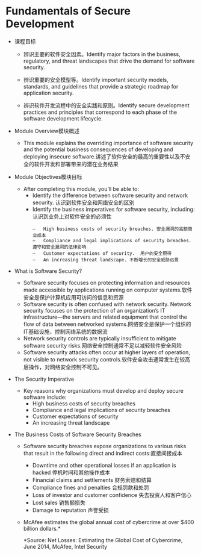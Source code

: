 # Fundamentals of Secure Development

* 课程目标

  * 辨识主要的软件安全因素。Identify major factors in the business, regulatory, and threat landscapes that drive the demand for software security.

  * 辨识重要的安全模型等。Identify important security models, standards, and guidelines that provide a strategic roadmap for application security.

  * 辨识软件开发流程中的安全实践和原则。Identify secure development practices and principles that correspond to each phase of the software development lifecycle.

* Module Overview模块概述

  * This module explains the overriding importance of software security and the potential business consequences of developing and deploying insecure software.讲述了软件安全的最高的重要性以及不安全的软件开发和部署带来的潜在业务结果

* Module Objectives模块目标

  * After completing this module, you’ll be able to:
    * Identify the difference between software security and network security.  认识到软件安全和网络安全的区别
    * Identify the business imperatives for software security, including:  认识到业务上对软件安全的必须性
      ```
      –   High business costs of security breaches. 安全漏洞的高额商业成本
      –   Compliance and legal implications of security breaches.  遵守和安全漏洞的法律影响
      –   Customer expectations of security.  用户的安全期待
      –   An increasing threat landscape. 不断增长的安全威胁远景
      ```

* What is Software Security?

  * Software security focuses on protecting information and resources made accessible by applications running on computer systems.软件安全是保护计算机应用可访问的信息和资源
  * Software security is often confused with network security. Network security focuses on the protection of an organization’s IT infrastructure—the servers and related equipment that control the flow of data between networked systems.网络安全是保护一个组织的IT基础设施，控制网络系统的数据流
  * Network security controls are typically insufficient to mitigate software security risks.网络安全控制通常不足以减轻软件安全风险
  * Software security attacks often occur at higher layers of operation, not visible to network security controls.软件安全攻击通常发生在较高层操作，对网络安全控制不可见。

* The Security Imperative

  * Key reasons why organizations must develop and deploy secure software include:
    * High business costs of security breaches
    * Compliance and legal implications of security breaches
    * Customer expectations of security
    * An increasing threat landscape

* The Business Costs of Software Security Breaches
  * Software security breaches expose organizations to various risks that result in the following direct and indirect costs:直接间接成本
    * Downtime and other operational losses if an application is hacked 停机时间和其他操作成本
    * Financial claims and settlements 财务索赔和结算
    * Compliance fines and penalties 合规罚款和处罚
    * Loss of investor and customer confidence 失去投资人和客户信心
    * Lost sales 销售额损失
    * Damage to reputation 声誉受损
    
  * McAfee estimates the global annual cost of cybercrime at over $400 billion dollars.\* 
    
    \*Source: Net Losses: Estimating the Global Cost of Cybercrime, June 2014, McAfee, Intel Security



